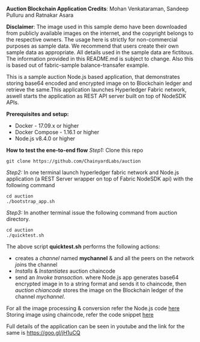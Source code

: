 
**Auction Blockchain Application Credits**: Mohan Venkataraman, Sandeep Pulluru and Ratnakar Asara

**Disclaimer**: The image used in this sample demo have been downloaded from publicly available images on the internet, and the copyright belongs to the respective owners. The usage here is strictly for non-commercial purposes as sample data. We recommend that users create their own sample data as appropriate. All details used in the sample data are fictitous. The information provided in this README.md is subject to change. Also this is based out of fabric-sample balance-transafer example.

This is a sample auction Node.js based application, that demonstrates storing base64 encoded and encrypted image on to Blockchain ledger and retrieve the same.This application launches Hyperledger Fabric network, aswell starts the application as REST API server built on top of NodeSDK APIs. 

**Prerequisites and setup:**
* Docker - 17.09.x or higher
* Docker Compose - 1.16.1 or higher
* Node.js v8.4.0 or higher

**How to test the ene-to-end flow**
_Step1:_ Clone this repo
```
git clone https://github.com/ChainyardLabs/auction
```

_Step2:_ In one terminal launch hyperledger fabric network and Node.js application (a REST Server wrapper on top of Fabric NodeSDK api)  with the following command
```
cd auction
./bootstrap_app.sh 
```

_Step3:_ In another terminal issue the following command from auction directory.
```
cd auction
./quicktest.sh
```
The above script **quicktest.sh** performs the following actions:
* creates a *channel* named **mychannel** & and all the peers on the network *join*s the channel 
* *Installs* & *Instantiates* auction chaincode
* send an *Invoke transaction*. where Node.js app generates base64 encrypted image in to a string format and sends it to chaincode, then *auction chiancode* stores the image on the Blockchain ledger of the channel *mychannel*.

For all the image processing & conversion refer the Node.js code [here](https://github.com/ChainyardLabs/auction/blob/master/app/saveImageTx.js)
Storing image using chaincode, refer the code snippet [here](https://github.com/ChainyardLabs/auction/blob/master/artifacts/src/github.com/auction/auction.go#L138-L168) 

Full details of the application can be seen in youtube and the link for the same is https://goo.gl/jH1uCQ
